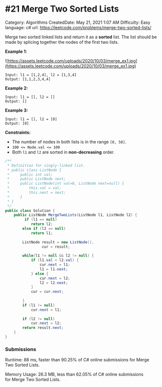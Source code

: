 # #21 Merge Two Sorted Lists

Category: Algorithms
CreatedDate: May 21, 2021 1:07 AM
Difficulty: Easy
language: c#
url: https://leetcode.com/problems/merge-two-sorted-lists/

Merge two sorted linked lists and return it as a **sorted** list. The list should be made by splicing together the nodes of the first two lists.

**Example 1:**

![https://assets.leetcode.com/uploads/2020/10/03/merge_ex1.jpg](https://assets.leetcode.com/uploads/2020/10/03/merge_ex1.jpg)

```
Input: l1 = [1,2,4], l2 = [1,3,4]
Output: [1,1,2,3,4,4]

```

**Example 2:**

```
Input: l1 = [], l2 = []
Output: []

```

**Example 3:**

```
Input: l1 = [], l2 = [0]
Output: [0]

```

**Constraints:**

- The number of nodes in both lists is in the range `[0, 50]`.
- `100 <= Node.val <= 100`
- Both `l1` and `l2` are sorted in **non-decreasing** order.

```csharp
/**
 * Definition for singly-linked list.
 * public class ListNode {
 *     public int val;
 *     public ListNode next;
 *     public ListNode(int val=0, ListNode next=null) {
 *         this.val = val;
 *         this.next = next;
 *     }
 * }
 */
public class Solution {
    public ListNode MergeTwoLists(ListNode l1, ListNode l2) {
         if (l1 == null)
            return l2;
        else if (l2 == null)
            return l1;
        
        ListNode result = new ListNode(),
                 cur = result;
        
        while(l1 != null && l2 != null) {
            if (l1.val < l2.val) {
                cur.next = l1;
                l1 = l1.next;
            } else {
                cur.next = l2;
                l2 = l2.next;
            }
            cur = cur.next;
                        
        }
        if (l1 != null)
            cur.next = l1;
        
        if (l2 != null)
            cur.next = l2;
        return result.next;  
    }
}
```

### Submissions

Runtime: 88 ms, faster than 90.25% of C# online submissions for Merge Two Sorted Lists.

Memory Usage: 26.3 MB, less than 62.05% of C# online submissions for Merge Two Sorted Lists.